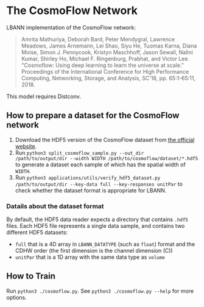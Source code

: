 # The CosmoFlow Network
LBANN implementation of the CosmoFlow network:

> Amrita Mathuriya, Deborah Bard, Peter Mendygral, Lawrence Meadows, James Arnemann, Lei Shao, Siyu He, Tuomas Karna, Diana Moise, Simon J. Pennycook, Kristyn Maschhoff, Jason Sewall, Nalini Kumar, Shirley Ho, Michael F. Ringenburg, Prabhat, and Victor Lee. "Cosmoflow: Using deep learning to learn the universe at scale." Proceedings of the International Conference for High Performance Computing, Networking, Storage, and Analysis, SC'18, pp. 65:1-65:11, 2018.

This model requires Distconv.

## How to prepare a dataset for the CosmoFlow network
1. Download the HDF5 version of the CosmoFlow dataset from [the official website](https://portal.nersc.gov/project/m3363/).
2. Run `python3 split_cosmoflow_sample.py --out_dir /path/to/output/dir --width WIDTH /path/to/cosmoflow/dataset/*.hdf5` to generate a dataset each sample of which has the spatial width of `WIDTH`.
3. Run `python3 applications/utils/verify_hdf5_dataset.py /path/to/output/dir --key-data full --key-responses unitPar` to check whether the dataset format is appropriate for LBANN.

### Datails about the dataset format
By default, the HDF5 data reader expects a directory that contains `.hdf5` files.
Each HDF5 file represents a single data sample, and contains two different HDF5 datasets:
* `full` that is a 4D array in `LBANN_DATATYPE` (such as `float`) format and the CDHW order (the first dimension is the channel dimension (C))
* `unitPar` that is a 1D array with the same data type as `volume`

## How to Train
Run `python3 ./cosmoflow.py`.
See `python3 ./cosmoflow.py --help` for more options.
